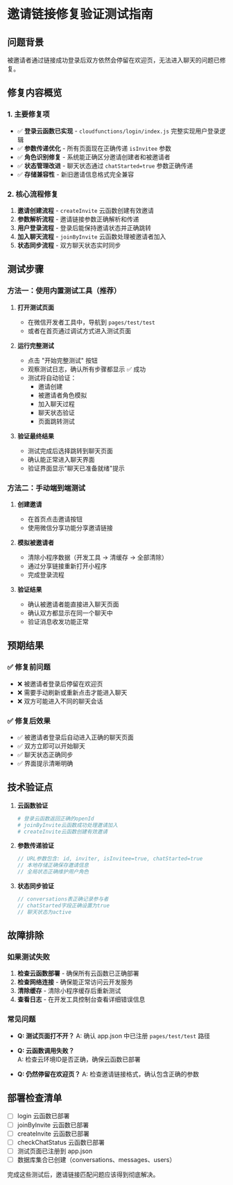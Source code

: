 # 邀请链接修复验证测试指南

## 问题背景
被邀请者通过链接成功登录后双方依然会停留在欢迎页，无法进入聊天的问题已修复。

## 修复内容概览

### 1. 主要修复项
- ✅ **登录云函数已实现** - `cloudfunctions/login/index.js` 完整实现用户登录逻辑
- ✅ **参数传递优化** - 所有页面现在正确传递 `isInvitee` 参数
- ✅ **角色识别修复** - 系统能正确区分邀请创建者和被邀请者
- ✅ **状态管理改进** - 聊天状态通过 `chatStarted=true` 参数正确传递
- ✅ **存储兼容性** - 新旧邀请信息格式完全兼容

### 2. 核心流程修复
1. **邀请创建流程** - `createInvite` 云函数创建有效邀请
2. **参数解析流程** - 邀请链接参数正确解析和传递 
3. **用户登录流程** - 登录后能保持邀请状态并正确跳转
4. **加入聊天流程** - `joinByInvite` 云函数处理被邀请者加入
5. **状态同步流程** - 双方聊天状态实时同步

## 测试步骤

### 方法一：使用内置测试工具（推荐）

1. **打开测试页面**
   - 在微信开发者工具中，导航到 `pages/test/test`
   - 或者在首页通过调试方式进入测试页面

2. **运行完整测试**
   - 点击 "开始完整测试" 按钮
   - 观察测试日志，确认所有步骤都显示 ✅ 成功
   - 测试将自动验证：
     - 邀请创建
     - 被邀请者角色模拟
     - 加入聊天过程  
     - 聊天状态验证
     - 页面跳转测试

3. **验证最终结果**
   - 测试完成后选择跳转到聊天页面
   - 确认能正常进入聊天界面
   - 验证界面显示"聊天已准备就绪"提示

### 方法二：手动端到端测试

1. **创建邀请**
   - 在首页点击邀请按钮
   - 使用微信分享功能分享邀请链接

2. **模拟被邀请者**
   - 清除小程序数据（开发工具 -> 清缓存 -> 全部清除）
   - 通过分享链接重新打开小程序
   - 完成登录流程

3. **验证结果**
   - 确认被邀请者能直接进入聊天页面
   - 确认双方都显示在同一个聊天中
   - 验证消息收发功能正常

## 预期结果

### ✅ 修复前问题
- ❌ 被邀请者登录后停留在欢迎页
- ❌ 需要手动刷新或重新点击才能进入聊天
- ❌ 双方可能进入不同的聊天会话

### ✅ 修复后效果  
- ✅ 被邀请者登录后自动进入正确的聊天页面
- ✅ 双方立即可以开始聊天
- ✅ 聊天状态正确同步
- ✅ 界面提示清晰明确

## 技术验证点

1. **云函数验证**
   ```bash
   # 登录云函数返回正确的openId
   # joinByInvite云函数成功处理邀请加入
   # createInvite云函数创建有效邀请
   ```

2. **参数传递验证**
   ```javascript
   // URL参数包含: id, inviter, isInvitee=true, chatStarted=true
   // 本地存储正确保存邀请信息
   // 全局状态正确维护用户角色
   ```

3. **状态同步验证**
   ```javascript
   // conversations表正确记录参与者
   // chatStarted字段正确设置为true
   // 聊天状态为active
   ```

## 故障排除

### 如果测试失败
1. **检查云函数部署** - 确保所有云函数已正确部署
2. **检查网络连接** - 确保能正常访问云开发服务  
3. **清除缓存** - 清除小程序缓存后重新测试
4. **查看日志** - 在开发工具控制台查看详细错误信息

### 常见问题
- **Q: 测试页面打不开？**
  A: 确认 app.json 中已注册 `pages/test/test` 路径

- **Q: 云函数调用失败？**  
  A: 检查云环境ID是否正确，确保云函数已部署

- **Q: 仍然停留在欢迎页？**
  A: 检查邀请链接格式，确认包含正确的参数

## 部署检查清单

- [ ] login 云函数已部署
- [ ] joinByInvite 云函数已部署  
- [ ] createInvite 云函数已部署
- [ ] checkChatStatus 云函数已部署
- [ ] 测试页面已注册到 app.json
- [ ] 数据库集合已创建（conversations、messages、users）

完成这些测试后，邀请链接匹配问题应该得到彻底解决。 